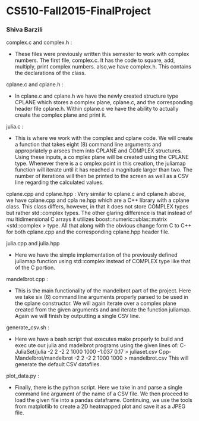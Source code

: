 # CS510-Fall2015-FinalProject
### Shiva Barzili

complex.c and complex.h :
 - These files were previously written this semester to work with complex 
numbers. The first file, complex.c. It has the code to square, add, multiply, print complex numbers. also,we have complex.h. This contains the declarations of the class.

cplane.c and cplane.h :
- In cplane.c and cplane.h we have the newly created structure type CPLANE         which stores a complex plane, cplane.c, and the corresponding header file cplane.h. Within cplane.c we have the ability to actually create the 
complex plane and print it.

julia.c :
- This is where we work with the complex and cplane code. We will create a    function that takes eight (8) command line arguments and appropriately p        arsees them into CPLANE and COMPLEX structures. Using these inputs, a co        mplex plane will be created using the CPLANE type. Whenever there is a c        omplex point in this creation, the juliamap function will iterate until it has reached a magnitude larger than two. The number of iterations will then be printed to the screen as well as a CSV line regarding the calculated values.

cplane.cpp and cplane.hpp :
Very similar to cplane.c and cplane.h above, we have cplane.cpp and cpla    ne.hpp which are a C++ library with a cplane class. This class differs,         however, in that it does not store COMPLEX types but rather std::complex         <long double> types. The other glaring difference is that instead of mu        ltidimensional C arrays it utilizes boost::numeric::ublas::matrix
<std::complex<long double> > type. All that along with the obvious change form    C to C++ for both cplane.cpp and the corresponding cplane.hpp header file.

julia.cpp and julia.hpp

 - Here we have the simple implementation of the previously defined juliamap function using std::complex<long double> instead of COMPLEX type like         that of the C portion.
 
 mandelbrot.cpp :
 - This is the main functionality of the mandelbrot part of the project.     Here we take six (6) command line arguments properly parsed to be used         in the cplane constructor. We will again iterate over a complex plane 
 created from the given arguments and and iterate the function juliamap. 
 Again we will finish by outputting a single CSV line.
 
 generate_csv.sh :
 - Here we have a bash script that executes make properly to build and exec    ute our julia and madelbrot programs using the given lines of:
       C-JuliaSet/julia -2 2 -2 2 1000 1000 -1.037 0.17 > juliaset.csv
       Cpp-Mandelbrot/mandelbrot -2 2 -2 2 1000 1000 > mandelbrot.csv
This will generate the default CSV datafiles.

plot_data.py :
 - Finally, there is the python script. Here we take in and parse a single     command line argument of the name of a CSV file. We then proceed to load         the given file into a pandas dataframe. Continuing, we use the tools 
 from matplotlib to create a 2D heatmapped plot and save it as a JPEG file.
 
 
